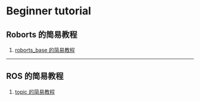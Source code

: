 # Beginner tutorial

## Roborts 的简易教程

1) [roborts_base 的简易教程](https://github.com/yikangGu/ICRA2019/blob/master/Docs/roborts_base.md)

---

## ROS 的简易教程

1) [topic 的简易教程](https://github.com/yikangGu/ICRA2019/blob/master/Docs/topic.md)